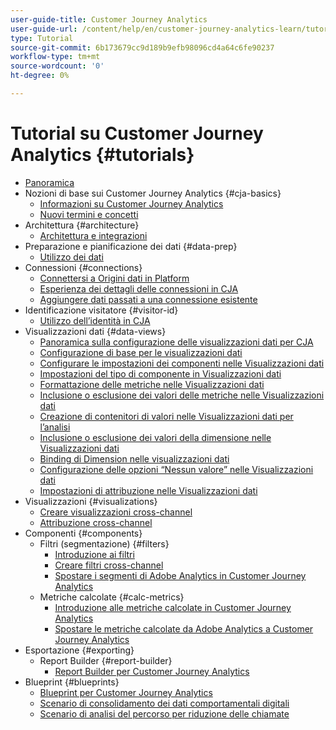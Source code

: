 ```yaml
---
user-guide-title: Customer Journey Analytics
user-guide-url: /content/help/en/customer-journey-analytics-learn/tutorials/overview.html
type: Tutorial
source-git-commit: 6b173679cc9d189b9efb98096cd4a64c6fe90237
workflow-type: tm+mt
source-wordcount: '0'
ht-degree: 0%

---
```



# Tutorial su Customer Journey Analytics {#tutorials}

+ [Panoramica](overview.md)
+ Nozioni di base sui Customer Journey Analytics {#cja-basics}
   + [Informazioni su Customer Journey Analytics](cja-basics/understanding-customer-journey-analytics.md)
   + [Nuovi termini e concetti](cja-basics/new-terms-and-concepts-in-cja.md)
+ Architettura {#architecture}
   + [Architettura e integrazioni](architecture/architecture-and-integrations-of-cja.md)
+ Preparazione e pianificazione dei dati {#data-prep}
   + [Utilizzo dei dati](data-prep/working-with-data-in-cja.md)
+ Connessioni {#connections}
   + [Connettersi a Origini dati in Platform](connections/connecting-customer-journey-analytics-to-data-sources-in-platform.md)
   + [Esperienza dei dettagli delle connessioni in CJA](connections/connections-details-experience-in-cja.md)
   + [Aggiungere dati passati a una connessione esistente](connections/add-past-data-to-an-existing-connection-in-cja.md)
+ Identificazione visitatore {#visitor-id}
   + [Utilizzo dell’identità in CJA](visitor-id/understanding-how-customer-journey-analytics-uses-identity.md)
+ Visualizzazioni dati {#data-views}
   + [Panoramica sulla configurazione delle visualizzazioni dati per CJA](data-views/overview-of-configuring-data-views-for-cja.md)
   + [Configurazione di base per le visualizzazioni dati](data-views/basic-configuration-for-data-views.md)
   + [Configurare le impostazioni dei componenti nelle Visualizzazioni dati](data-views/configuring-component-settings-in-data-views.md)
   + [Impostazioni del tipo di componente in Visualizzazioni dati](data-views/component-type-settings-in-data-views.md)
   + [Formattazione delle metriche nelle Visualizzazioni dati](data-views/formatting-metrics-in-data-views.md)
   + [Inclusione o esclusione dei valori delle metriche nelle Visualizzazioni dati](data-views/include-or-exclude-metric-values-in-data-views.md)
   + [Creazione di contenitori di valori nelle Visualizzazioni dati per l’analisi](data-views/creating-value-buckets-in-data-views-for-analysis.md)
   + [Inclusione o esclusione dei valori della dimensione nelle Visualizzazioni dati](data-views/include-or-exclude-dimension-values-in-data-views.md)
   + [Binding di Dimension nelle visualizzazioni dati](data-views/binding-dimensions-in-data-views.md)
   + [Configurazione delle opzioni “Nessun valore” nelle Visualizzazioni dati](data-views/configure-no-value-options-in-data-views.md)
   + [Impostazioni di attribuzione nelle Visualizzazioni dati](data-views/attribution-settings-in-data-views.md)
+ Visualizzazioni {#visualizations}
   + [Creare visualizzazioni cross-channel](visualizations/creating-cross-channel-visualizations-in-customer-journey-analytics.md)
   + [Attribuzione cross-channel](visualizations/cross-channel-attribution-in-customer-journey-analytics.md)
+ Componenti {#components}
   + Filtri (segmentazione) {#filters}
      + [Introduzione ai filtri](components/filters/introduction-to-filters-in-cja.md)
      + [Creare filtri cross-channel](components/filters/creating-cross-channel-filters-in-customer-journey-analytics.md)
      + [Spostare i segmenti di Adobe Analytics in Customer Journey Analytics](components/filters/moving-adobe-analytics-segments-to-customer-journey-analytics.md)
   + Metriche calcolate {#calc-metrics}
      + [Introduzione alle metriche calcolate in Customer Journey Analytics](components/calc-metrics/introduction-to-calculated-metrics-in-customer-journey-analytics.md)
      + [Spostare le metriche calcolate da Adobe Analytics a Customer Journey Analytics](components/calc-metrics/moving-your-calculated-metrics-from-adobe-analytics-to-customer-journey-analytics.md)
+ Esportazione {#exporting}
   + Report Builder {#report-builder}
      + [Report Builder per Customer Journey Analytics](exporting/report-builder/report-builder-for-customer-journey-analytics.md)
+ Blueprint {#blueprints}
   + [Blueprint per Customer Journey Analytics](https://experienceleague.adobe.com/docs/blueprints-learn/architecture/customer-journey-analytics/overview.html?lang=it)
   + [Scenario di consolidamento dei dati comportamentali digitali](https://experienceleague.adobe.com/docs/blueprints-learn/architecture/customer-journey-analytics/digital-behavioral-data-consolidation.html?lang=it)
   + [Scenario di analisi del percorso per riduzione delle chiamate](https://experienceleague.adobe.com/docs/blueprints-learn/architecture/customer-journey-analytics/call-deflect.html?lang=it#customer-journey-analytics)
